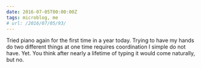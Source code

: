 ```yaml
---
date: 2016-07-05T00:00:00Z
tags: microblog, me
# url: /2016/07/05/93/
---
```


Tried piano again for the first time in a year today. Trying to have my hands do two different things at one time requires coordination I simple do not have. Yet. You think after nearly a lifetime of typing it would come naturally, but no.